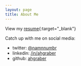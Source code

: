 ```yaml
---
layout: page
title: About Me
---
```


View my [resume](resume){:target="_blank"}  

Catch up with me on social media:
* twitter: [@namnnumbr](https://twitter.com/namnnumbr)
* linkedin: [/in/ahgraber](https://linkedin.com/in/ahgraber)
* github: [ahgraber](https://github.com/ahgraber)
